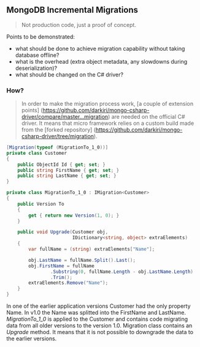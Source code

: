 ## MongoDB Incremental Migrations
> Not production code, just a proof of concept. 

Points to be demonstrated:
- what should be done to achieve migration capability without taking database offline?
- what is the overhead (extra object metadata, any slowdowns during deserialization)?
- what should be changed on the C# driver?

### How?

> In order to make the migration process work, [a couple of extension points] (https://github.com/darkiri/mongo-csharp-driver/compare/master...migration) are needed on the official C# driver. It means that micro framework relies on a custom build made from the [forked repository] (https://github.com/darkiri/mongo-csharp-driver/tree/migration).

```C#
[Migration(typeof (MigrationTo_1_0))]
private class Customer
{
    public ObjectId Id { get; set; }
    public string FirstName { get; set; }
    public string LastName { get; set; }
}

private class MigrationTo_1_0 : IMigration<Customer>
{
    public Version To
    {
        get { return new Version(1, 0); }
    }

    public void Upgrade(Customer obj, 
                        IDictionary<string, object> extraElements)
    {
        var fullName = (string) extraElements["Name"];

        obj.LastName = fullName.Split().Last();
        obj.FirstName = fullName
                .Substring(0, fullName.Length - obj.LastName.Length)
                .Trim();
        extraElements.Remove("Name");
    }
}
```
In one of the earlier application versions Customer had the only property Name. In v1.0 the Name was splitted into the FirstName and LastName. *MigrationTo_1_0* is applied to the Customer and contains code migrating data from all older versions to the version 1.0.  Migration class contains an *Upgrade* method. It means that it is not possible to downgrade the data to the earlier versions.
